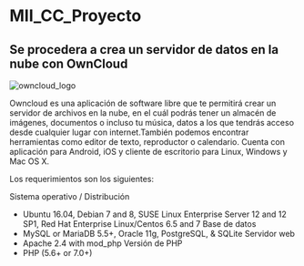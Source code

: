 # MII_CC_Proyecto

## Se procedera a crea un servidor de datos en la nube con OwnCloud

![owncloud_logo](https://user-images.githubusercontent.com/32844919/32866305-5af6f106-ca67-11e7-93e3-6b1e5e02fa0a.png)


Owncloud es una aplicación de software libre que te permitirá crear un servidor de archivos en la nube, en el cuál podrás tener un almacén de imágenes, documentos o incluso tu música, datos a los que tendrás acceso desde cualquier lugar con internet.También podemos encontrar herramientas como editor de texto, reproductor o calendario.
Cuenta con aplicación para Android, iOS y cliente de escritorio para Linux, Windows y Mac OS X.

Los requerimientos son los siguientes:

Sistema operativo / Distribución	
* Ubuntu 16.04, Debian 7 and 8, SUSE Linux Enterprise Server 12 and 12 SP1, Red Hat Enterprise Linux/Centos 6.5 and 7
Base de datos	
* MySQL or MariaDB 5.5+, Oracle 11g, PostgreSQL, & SQLite
Servidor web	
* Apache 2.4 with mod_php
Versión de PHP	
* PHP (5.6+ or 7.0+)
